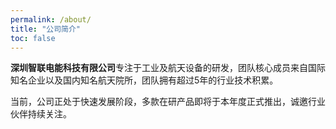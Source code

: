 ```yaml
---
permalink: /about/
title: "公司简介"
toc: false
---
```


**深圳智联电能科技有限公司**专注于工业及航天设备的研发，团队核心成员来自国际知名企业以及国内知名航天院所，团队拥有超过5年的行业技术积累。

当前，公司正处于快速发展阶段，多款在研产品即将于本年度正式推出，诚邀行业伙伴持续关注。